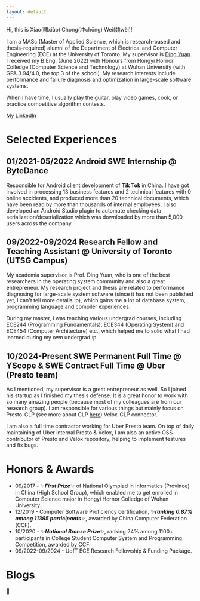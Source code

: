```yaml
---
layout: default
---
```


Hi, this is Xiao(啸xiào) Chong(冲chōng) Wei(魏wèi)!

I am a MASc (Master of Applied Science, which is research-based and thesis-required) alumni of the Department of Electrical and Computer Engineering (ECE) at the University of Toronto. My supervisor is [Ding Yuan](https://www.eecg.utoronto.ca/~yuan/Home.html). I received my B.Eng. (June 2022) with Honours from Hongyi Hornor Colledge (Computer Science and Technology) at Wuhan University (with GPA 3.94/4.0, the top 3 of the school). My research interests include performance and failure diagnosis and optimization in large-scale software systems.

When I have time, I usually play the guitar, play video games, cook, or practice competitive algorithm contests.

<!-- [Another page](./another-page.html). -->
[My LinkedIn](https://www.linkedin.com/in/xiaochong-wei-558307200/)

# Selected Experiences
## 01/2021-05/2022 Android SWE Internship @ ByteDance
Responsible for Android client development of **Tik Tok** in China. I have got involved in processing 13 business features and 2 technical features with 0 online accidents, and produced more than 20 technical documents, which have been read by more than thousands of internal employees. I also developed an Android Studio plugin to automate checking data serialization/deserialization which was downloaded by more than 5,000 users across the company.

## 09/2022-09/2024 Research Fellow and Teaching Assistant @ University of Toronto (UTSG Campus)
My academia supervisor is Prof. Ding Yuan, who is one of the best researchers in the operating system community and also a great entrepreneur. My research project and thesis are related to performance diagnosing for large-scale system software (since it has not been published yet, I can't tell more details :p), which gains me a lot of database system, programming language and compiler experiences.

During my master, I was teaching various undergrad courses, including ECE244 (Programming Fundamentals), ECE344 (Operating System) and ECE454 (Computer Architecture) etc., which helped me to solid what I had learned during my own undergrad :p

## 10/2024-Present SWE Permanent Full Time @ YScope & SWE Contract Full Time @ Uber (Presto team)
As I mentioned, my supervisor is a great entrepreneur as well. So I joined his startup as I finished my thesis defense. It is a great honor to work with so many amazing people (because most of my colleagues are from our research group). I am responsible for various things but mainly focus on Presto-CLP (see more about CLP [here](https://blog.yscope.com/clp-efficient-and-scalable-search-on-compressed-text-logs-d8817bc1dea7)) Velox-CLP connector.

I am also a full time contractor working for Uber Presto team. On top of daily maintaining of Uber internal Presto & Velox, I am also an active OSS contributor of Presto and Velox repository, helping to implement features and fix bugs.

# Honors & Awards
+ 09/2017 - ✨***First Prize***✨ of National Olympiad in Informatics (Province) in China (High School Group), which enabled me to get enrolled in Computer Science major in Hongyi Hornor Colledge of Wuhan University.
+ 12/2019 - Computer Software Proficiency certification, ✨***ranking 0.87% among 11395 participants***✨, awarded by China Computer Federation (CCF).
+ 10/2020 - ✨***National Bronze Prize***✨, ranking 24% among 1100+ participants in College Student Computer System and Programming Competition, awarded by CCF.
+ 09/2022-09/2024 - UofT ECE Research Fellowship & Funding Package.

# Blogs
🚧

<!-- ### There's a horizontal rule below this.

* * * -->

<!-- ### Small image

![Octocat](https://github.githubassets.com/images/icons/emoji/octocat.png)

### Large image

![Branching](https://guides.github.com/activities/hello-world/branching.png) -->


<!-- ### Definition lists can be used with HTML syntax.

<dl>
<dt>Name</dt>
<dd>Godzilla</dd>
<dt>Born</dt>
<dd>1952</dd>
<dt>Birthplace</dt>
<dd>Japan</dd>
<dt>Color</dt>
<dd>Green</dd>
</dl> -->

<!-- ```
Long, single-line code blocks should not wrap. They should horizontally scroll if they are too long. This line should be long enough to demonstrate this.
```

```
The final element.
``` -->
